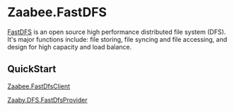 # Zaabee.FastDFS

[FastDFS](https://github.com/happyfish100/fastdfs) is an open source high performance distributed file system (DFS). It's major functions include: file storing, file syncing and file accessing, and design for high capacity and load balance.

## QuickStart

[Zaabee.FastDfsClient](https://github.com/Mutuduxf/Zaabee.FastDFS/tree/master/Zaabee.FastDfsClient)

[Zaaby.DFS.FastDfsProvider](https://github.com/Mutuduxf/Zaabee.FastDFS/tree/master/Zaaby.DFS.FastDfsProvider)